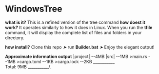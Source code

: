 # WindowsTree
__what is it?__
This is a refined version of the tree command
__how doest it work?__
It operates similarly to how it does in Linux. When you run the **tfile** command, it will display the complete list of files and folders in your directory.

__how install?__
Clone this repo *➤* run **Builder.bat** *➤* Enjoy the elegant output!

__Approximate information output__
|project| --4MB
    |src| --1MB
        >main.rs --1MB
    >cargo.toml --1KB
    >cargo.lock --2KB
___________\
Total: 9MB
___________\